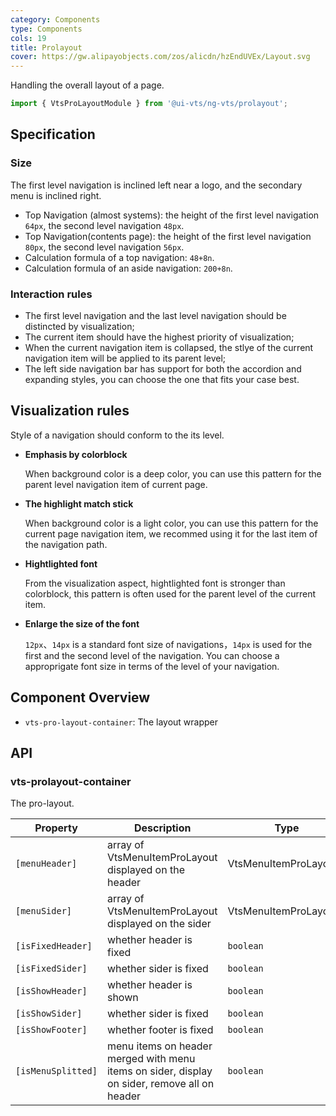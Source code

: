 ```yaml
---
category: Components
type: Components
cols: 19
title: Prolayout
cover: https://gw.alipayobjects.com/zos/alicdn/hzEndUVEx/Layout.svg
---
```


Handling the overall layout of a page.

```ts
import { VtsProLayoutModule } from '@ui-vts/ng-vts/prolayout';
```

## Specification

### Size

The first level navigation is inclined left near a logo, and the secondary menu is inclined right.

- Top Navigation (almost systems): the height of the first level navigation `64px`, the second level navigation `48px`.
- Top Navigation(contents page): the height of the first level navigation `80px`, the second level navigation `56px`.
- Calculation formula of a top navigation: `48+8n`.
- Calculation formula of an aside navigation: `200+8n`.

### Interaction rules

- The first level navigation and the last level navigation should be distincted by visualization;
- The current item should have the highest priority of visualization;
- When the current navigation item is collapsed, the stlye of the current navigation item will be applied to its parent level;
- The left side navigation bar has support for both the accordion and expanding styles, you can choose the one that fits your case best.

## Visualization rules

 Style of a navigation should conform to the its level.

- **Emphasis by colorblock**

  When background color is a deep color, you can use this pattern for the parent level navigation item of current page.

- **The highlight match stick**

  When background color is a light color, you can use this pattern for the current page navigation item, we recommed using it for the last item of the navigation path.

- **Hightlighted font**

  From the visualization aspect, hightlighted font is stronger than colorblock, this pattern is often used for the parent level of the current item.

- **Enlarge the size of the font**

  `12px`、`14px` is a standard font size of navigations，`14px` is used for the first and the second level of the navigation. You can choose a approprigate font size in terms of the level of your navigation.

## Component Overview

- `vts-pro-layout-container`: The layout wrapper

## API

### vts-prolayout-container

The pro-layout.

| Property | Description | Type | Default |
| -------- | ----------- | ---- | ------- |
| `[menuHeader]` | array of VtsMenuItemProLayout displayed on the header | VtsMenuItemProLayout[] | [] |
| `[menuSider]` | array of VtsMenuItemProLayout displayed on the sider | VtsMenuItemProLayout[] | [] |
| `[isFixedHeader]` | whether header is fixed | `boolean` | `false` |
| `[isFixedSider]` | whether sider is fixed | `boolean` | `false` |
| `[isShowHeader]` | whether header is shown | `boolean` | `true` |
| `[isShowSider]` | whether sider is fixed | `boolean` | `true` |
| `[isShowFooter]` | whether footer is fixed | `boolean` | `true` |
| `[isMenuSplitted]` | menu items on header merged with menu items on sider, display on sider, remove all on header | `boolean` | `false` |
